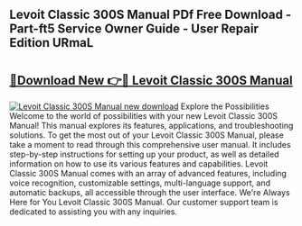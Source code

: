 ## Levoit Classic 300S Manual PDf Free Download - Part-ft5 Service Owner Guide - User Repair Edition URmaL

# <h2><a href="http://bc21634.oget.top/?id=Levoit+Classic+300S+Manual">🔗Download New 👉🔴 Levoit Classic 300S Manual</a></h2>

[![Levoit Classic 300S Manual new download](https://i.imgur.com/5g1atiW.png)](http://bc21634.oget.top/?id=Levoit+Classic+300S+Manual)
Explore the Possibilities Welcome to the world of possibilities with your new Levoit Classic 300S Manual! This manual explores its features, applications, and troubleshooting solutions. To get the most out of your Levoit Classic 300S Manual, please take a moment to read through this comprehensive user manual. It includes step-by-step instructions for setting up your product, as well as detailed information on how to use its various features and capabilities. Levoit Classic 300S Manual comes with an array of advanced features, including voice recognition, customizable settings, multi-language support, and automatic backups, all accessible through the user interface. We're Always Here for You Levoit Classic 300S Manual. Our customer support team is dedicated to assisting you with any inquiries.
